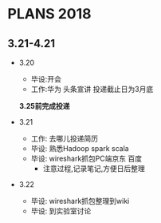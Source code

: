 # PLANS 2018
## 3.21-4.21
- 3.20
    - 毕设:开会
    - 工作:华为 头条宣讲 投递截止日为3月底
    
    **3.25前完成投递**
- 3.21
    - 工作: 去哪儿投递简历
    - 毕设: 熟悉Hadoop spark scala
    - 毕设: wireshark抓包PC端京东 百度
        - 注意过程,记录笔记,方便日后整理
- 3.22
    - 毕设:  wireshark抓包整理到wiki
    - 毕设: 到实验室讨论
